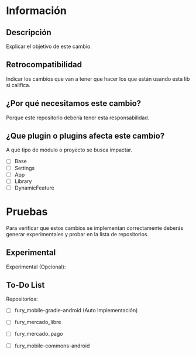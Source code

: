 # Información

## Descripción
Explicar el objetivo de este cambio.

## Retrocompatibilidad
Indicar los cambios que van a tener que hacer los que están usando esta lib si califica.

## ¿Por qué necesitamos este cambio?
Porque este repositorio debería tener esta responsabilidad.

## ¿Que plugin o plugins afecta este cambio?
A qué tipo de módulo o proyecto se busca impactar.

- [ ] Base
- [ ] Settings
- [ ] App
- [ ] Library
- [ ] DynamicFeature

# Pruebas
Para verificar que estos cambios se implementan correctamente deberás generar experimentales y probar en la lista de repositorios.

## Experimental
Experimental (Opcional):

## To-Do List
Repositorios:

- [ ] fury_mobile-gradle-android (Auto Implementación)
- [ ] fury_mercado_libre
- [ ] fury_mercado_pago
- [ ] fury_mobile-commons-android

